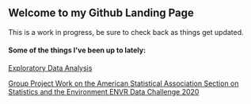 ## Welcome to my Github Landing Page

This is a work in progress, be sure to check back as things get updated.


#### Some of the things I've been up to lately:


[Exploratory Data Analysis](https://erickabsmith.shinyapps.io/catch-data/)

[Group Project Work on the American Statistical Association Section on Statistics and the Environment ENVR Data Challenge 2020](https://jimmylovestea.shinyapps.io/datadash/)
